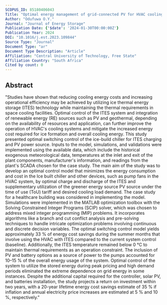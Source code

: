 ```yaml
---
SCOPUS_ID: 85180406043
Title: "Optimal energy management of grid-connected PV for HVAC cooling with ice thermal storage system"
Author: "Odufuwa O.Y."
Journal: "Journal of Energy Storage"
Publication Date: {'$date': '2024-01-30T00:00:00Z'}
Publication Year: 2024
DOI: "10.1016/j.est.2023.109844"
Source Type: "Journal"
Document Type: "ar"
Document Type Description: "Article"
Affiliation: "Central University of Technology, Free State"
Affiliation Country: "South Africa"
Cited by count: 0
---
```


## Abstract
"Studies have shown that reducing cooling energy costs and increasing operational efficiency may be achieved by utilizing ice thermal energy storage (ITES) technology while maintaining the thermal requirements in space cooling facilities. Optimal control of the ITES system and integration of renewable energy (RE) sources such as PV and geothermal, depending on the availability of resources and application, can further improve the operation of HVAC's cooling systems and mitigate the increased energy cost required for ice formation and overall cooling energy. This study presented optimal switching control of the ice-build chiller for ITES charging and PV power source. Inputs to the model, simulations, and validations were implemented using the available data, which include the historical exogenous meteorological data, temperatures at the inlet and exit of the plant components, manufacturer's information, and readings from the plant's SCADA chosen for the case study. The main aim of the study was to develop an optimal control model that minimizes the energy consumption and cost in the Ice built chiller and other devices, such as pump fans in the HVAC system, by optimal charge and discharge of the ITES and supplementary utilization of the greener energy source PV source under the time of use (ToU) tariff and desired cooling load demand. The case study for a healthcare building was considered in implementing the model. Simulations were implemented in the MATLAB optimization toolbox with the Solving Constrained Integer Programs (SCIP) solver, which was chosen to address mixed integer programming (MIP) problems. It incorporates algorithms like a branch and cut conflict analysis and pre-solving techniques to handle intricate optimization problems involving continuous and discrete decision variables. The optimal switching control model yields approximately 33 % of energy cost savings during the summer months that involve using the HVAC with ITES compared to the current system control (baseline). Additionally, the ITES temperature remained below 0 °C to maintain thermal requirements as an operation constraint. The inclusion of PV and battery options as a source of power to the pumps accounted for 10–15 % of the overall energy usage of the system. Optimal control of the system to utilize the stored energy during peak pricing and high demand periods eliminated the extreme dependence on grid energy in some instances. Despite the additional capital required for the controller, solar PV, and batteries installation, the study projects a return on investment within two years, with a 20-year lifetime energy cost savings estimate of 35 % if inflation and annual electricity price increases are estimated at 5 % and 10 %, respectively."
